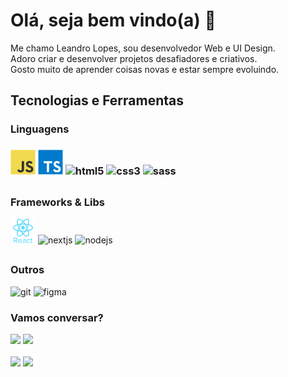 # Olá, seja bem vindo(a) 👋

<p>
  Me chamo Leandro Lopes, sou desenvolvedor Web e UI Design.
<br />Adoro criar e desenvolver projetos desafiadores e criativos. 
<br />Gosto muito de aprender coisas novas e estar sempre evoluindo.
</p>

<h2 align="left"> Tecnologias e Ferramentas </h2>
  <h3 align="left">Linguagens<h3>
  <p align="left"> 
     <img src="https://raw.githubusercontent.com/devicons/devicon/master/icons/javascript/javascript-original.svg" alt="javascript" width="40" height="40"/>
     <img src="https://raw.githubusercontent.com/devicons/devicon/master/icons/typescript/typescript-original.svg" alt="typescript" width="40" height="40"/> 
     <img src="https://www.vectorlogo.zone/logos/w3_html5/w3_html5-icon.svg" alt="html5" width="40" height="40"/>
     <img src="https://www.vectorlogo.zone/logos/w3_css/w3_css-icon.svg" alt="css3" width="40" height="40"/>
     <img src="https://www.vectorlogo.zone/logos/sass-lang/sass-lang-icon.svg" alt="sass" width="40" height="40"/>
   </p>

##
 <h3 align="left">Frameworks & Libs</h3>
  <p align="left"> 
    <img src="https://raw.githubusercontent.com/devicons/devicon/master/icons/react/react-original-wordmark.svg" alt="reactjs" width="40" height="40"/>
    <img src="https://res.cloudinary.com/dbnq26wqe/image/upload/v1639626990/github/next-js_zsatir.png" alt="nextjs" width="40" height="40"/>
    <img src="https://www.vectorlogo.zone/logos/nodejs/nodejs-icon.svg" alt="nodejs" width="40" height="40"/>
  </p>
   
   ##
 <h3 align="left">Outros</h3>
  <p align="left"> 
    <img src="https://www.vectorlogo.zone/logos/git-scm/git-scm-icon.svg" alt="git" width="40" height="40"/>
    <img src="https://www.vectorlogo.zone/logos/figma/figma-icon.svg" alt="figma" width="40" height="40"/>  
  </p>

<h3 align="left"> Vamos conversar?</h3>
<div>  
  <a href="https://www.linkedin.com/in/leandroolopes/" target="_blank"><img src="https://img.shields.io/badge/-LinkedIn-%230077B5?style=for-the-badge&logo=linkedin&logoColor=white" target="_blank"></a> 
 <a href = "mailto:contato.leandrolopes@outlook.com"><img src="https://img.shields.io/badge/email-1a1a1a?style=for-the-badge&logo=microsoft&logoColor=white" target="_blank"></a>
 </div>
 <br>

<div>
  <img height="180em" src="https://github-readme-stats.vercel.app/api?username=d3vlopes&show_icons=true&theme=radical&count_private=true" />
  <img height="180em" src="https://github-readme-stats.vercel.app/api/top-langs/?username=d3vlopes&theme=radical&layout=compact&langs_count=8&hide=objective-c&dart" />
</div>
